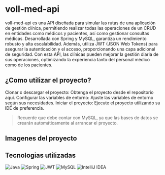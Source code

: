 # voll-med-api
voll-med-api es una API diseñada para simular las rutas de una aplicación de gestión clínica, permitiendo realizar todas las operaciones de un CRUD en entidades como médicos y pacientes, así como gestionar consultas médicas. Desarrollada con Spring y MySQL, garantiza un rendimiento robusto y alta escalabilidad. Además, utiliza JWT (JSON Web Tokens) para asegurar la autenticación y el acceso, proporcionando una capa adicional de seguridad. Con esta API, las clínicas pueden mejorar la gestión diaria de sus operaciones, optimizando la experiencia tanto del personal médico como de los pacientes.

## ¿Como utilizar el proyecto?
Clonar o descargar el proyecto: Obtenga el proyecto desde el repositorio aquí.
Configurar las variables de entorno: Ajuste las variables de entorno según sus necesidades.
Iniciar el proyecto: Ejecute el proyecto utilizando su IDE de preferencia.

> Recuerde que debe contar con MySQL, ya que las bases de datos se crearán automáticamente al arrancar el proyecto.

## Imagenes del proyecto



## Tecnologias utilizadas
![Java](https://img.shields.io/badge/java-%23ED8B00.svg?style=for-the-badge&logo=openjdk&logoColor=white) ![Spring](https://img.shields.io/badge/spring-%236DB33F.svg?style=for-the-badge&logo=spring&logoColor=white) ![JWT](https://img.shields.io/badge/JWT-black?style=for-the-badge&logo=JSON%20web%20tokens) ![MySQL](https://img.shields.io/badge/mysql-4479A1.svg?style=for-the-badge&logo=mysql&logoColor=white) ![IntelliJ IDEA](https://img.shields.io/badge/IntelliJIDEA-000000.svg?style=for-the-badge&logo=intellij-idea&logoColor=white)
